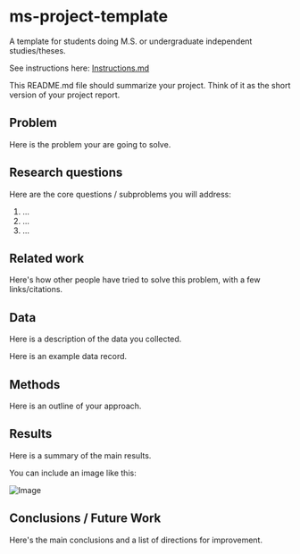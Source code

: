# ms-project-template
A template for students doing M.S. or undergraduate independent studies/theses.

See instructions here: [Instructions.md](Instructions.md)

This README.md file should summarize your project. Think of it as the short version of your project report.

## Problem

Here is the problem your are going to solve.

## Research questions

Here are the core questions / subproblems you will address:

1. ...
2. ...
3. ...

## Related work

Here's how other people have tried to solve this problem, with a few links/citations. 

## Data

Here is a description of the data you collected.

Here is an example data record.

## Methods

Here is an outline of your approach.

## Results

Here is a summary of the main results.

You can include an image like this:

![Image](../blob/master/src/figures/iit.png?raw=true)

## Conclusions / Future Work

Here's the main conclusions and a list of directions for improvement.

